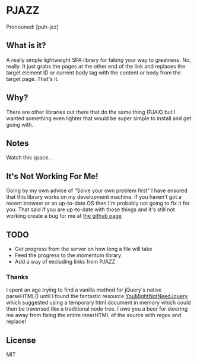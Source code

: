 # PJAZZ

Pronouned: [puh-jaz]

## What is it?

A really simple lightweight SPA library for faking your way to greatness. No, really. It just grabs the pages at the other end of the link and replaces the target element ID or current body tag with the content or body from the target page. That's it.

## Why?

There are other libraries out there that do the same thing (PJAX) but I wanted something even lighter that would be super simple to install and get going with.

## Notes

Watch this space…

## It's Not Working For Me!

Going by my own advice of "Solve your own problem first" I have ensured that this library works on my development machine. If you haven't got a recent browser or an up-to-date OS then I'm probably not going to fix it for you. That said if you are up-to-date with those things and it's still not working create a bug for me at [the github page](http://github.com/Flowdeeps/PJazz/issues)

## TODO
* Get progress from the server on how long a file will take
* Feed the progress to the momentum library
* Add a way of excluding links from PJAZZ

### Thanks

I spent an age trying to find a vanilla method for jQuery's native parseHTML() until I found the fantastic resource [YouMightNotNeedJquery](http://youmightnotneedjquery.com/) which suggested using a temporary html document in memory which could then be traversed like a traditional node tree. I owe you a beer for steering me away from fixing the entire innerHTML of the source with regex and replace!

## License
MIT
